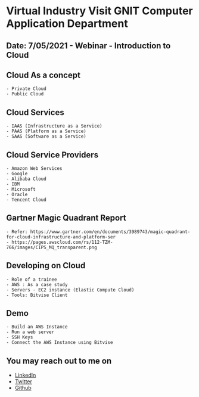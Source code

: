 # Virtual Industry Visit GNIT Computer Application Department

## Date: 7/05/2021 - Webinar - Introduction to Cloud

## Cloud As a concept

    - Private Cloud
    - Public Cloud

## Cloud Services

    - IAAS (Infrastructure as a Service)
    - PAAS (Platform as a Service)
    - SAAS (Software as a Service)

## Cloud Service Providers

    - Amazon Web Services
    - Google
    - Alibaba Cloud
    - IBM
    - Microsoft
    - Oracle
    - Tencent Cloud

## Gartner Magic Quadrant Report

    - Refer: https://www.gartner.com/en/documents/3989743/magic-quadrant-for-cloud-infrastructure-and-platform-ser
    - https://pages.awscloud.com/rs/112-TZM-766/images/CIPS_MQ_transparent.png

## Developing on Cloud

    - Role of a trainee
    - AWS : As a case study
    - Servers - EC2 instance (Elastic Compute Cloud)
    - Tools: Bitvise Client

## Demo

    - Build an AWS Instance
    - Run a web server
    - SSH Keys
    - Connect the AWS Instance using Bitvise

## You may reach out to me on

- [LinkedIn](https://www.linkedin.com/in/roysaibal/)
- [Twitter](https://twitter.com/SaibalRoy_21)
- [Github](https://github.com/saibal-roy)
